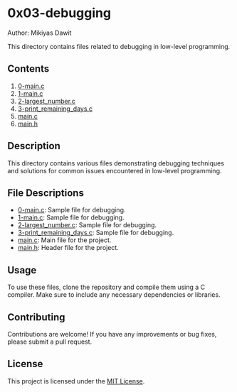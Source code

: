# 0x03-debugging

Author: Mikiyas Dawit

This directory contains files related to debugging in low-level programming.

## Contents

1. [0-main.c](./0-main.c)
2. [1-main.c](./1-main.c)
3. [2-largest_number.c](./2-largest_number.c)
4. [3-print_remaining_days.c](./3-print_remaining_days.c)
5. [main.c](./main.c)
6. [main.h](./main.h)

## Description

This directory contains various files demonstrating debugging techniques and solutions for common issues encountered in low-level programming.

## File Descriptions

- [0-main.c](./0-main.c): Sample file for debugging.
- [1-main.c](./1-main.c): Sample file for debugging.
- [2-largest_number.c](./2-largest_number.c): Sample file for debugging.
- [3-print_remaining_days.c](./3-print_remaining_days.c): Sample file for debugging.
- [main.c](./main.c): Main file for the project.
- [main.h](./main.h): Header file for the project.

## Usage

To use these files, clone the repository and compile them using a C compiler. Make sure to include any necessary dependencies or libraries.

## Contributing

Contributions are welcome! If you have any improvements or bug fixes, please submit a pull request.

## License

This project is licensed under the [MIT License](LICENSE).

